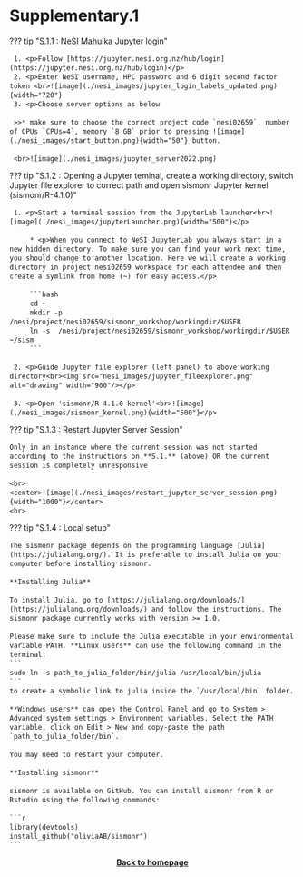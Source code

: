 # Supplementary.1


??? tip "S.1.1 : NeSI Mahuika Jupyter login"


     1. <p>Follow [https://jupyter.nesi.org.nz/hub/login](https://jupyter.nesi.org.nz/hub/login)</p>
     2. <p>Enter NeSI username, HPC password and 6 digit second factor token <br>![image](./nesi_images/jupyter_login_labels_updated.png){width="720"}
     3. <p>Choose server options as below
     
     >>* make sure to choose the correct project code `nesi02659`, number of CPUs `CPUs=4`, memory `8 GB` prior to pressing ![image](./nesi_images/start_button.png){width="50"} button.
     
     <br>![image](./nesi_images/jupyter_server2022.png)
 

??? tip "S.1.2 : Opening a Jupyter teminal, create a working directory, switch Jupyter file explorer to correct path and open sismonr Jupyter kernel (sismonr/R-4.1.0)" 

     1. <p>Start a terminal session from the JupyterLab launcher<br>![image](./nesi_images/jupyterLauncher.png){width="500"}</p>
     
         * <p>When you connect to NeSI JupyterLab you always start in a new hidden directory. To make sure you can find your work next time, you should change to another location. Here we will create a working directory in project nesi02659 workspace for each attendee and then create a symlink from home (~) for easy access.</p> 
         
         ```bash
         cd ~
         mkdir -p /nesi/project/nesi02659/sismonr_workshop/workingdir/$USER
         ln -s  /nesi/project/nesi02659/sismonr_workshop/workingdir/$USER ~/sism
         ```
         
     2. <p>Guide Jupyter file explorer (left panel) to above working directory<br><img src="nesi_images/jupyter_fileexplorer.png" alt="drawing" width="900"/></p> 
     
     3. <p>Open 'sismonr/R-4.1.0 kernel'<br>![image](./nesi_images/sismonr_kernel.png){width="500"}</p>

??? tip "S.1.3 : Restart Jupyter Server Session" 

    Only in an instance where the current session was not started according to the instructions on **S.1.** (above) OR the current session is completely unresponsive 

    <br>
    <center>![image](./nesi_images/restart_jupyter_server_session.png){width="1000"}</center>
    <br>

??? tip "S.1.4 : Local setup"

    The sismonr package depends on the programming language [Julia](https://julialang.org/). It is preferable to install Julia on your computer before installing sismonr.
    
    **Installing Julia**

    To install Julia, go to [https://julialang.org/downloads/](https://julialang.org/downloads/) and follow the instructions. The sismonr package currently works with version >= 1.0.
    
    Please make sure to include the Julia executable in your environmental variable PATH. **Linux users** can use the following command in the terminal:
    ```
    sudo ln -s path_to_julia_folder/bin/julia /usr/local/bin/julia
    ```
    to create a symbolic link to julia inside the `/usr/local/bin` folder.
    
    **Windows users** can open the Control Panel and go to System > Advanced system settings > Environment variables. Select the PATH variable, click on Edit > New and copy-paste the path `path_to_julia_folder/bin`.
    
    You may need to restart your computer.
    
    **Installing sismonr**
    
    sismonr is available on GitHub. You can install sismonr from R or Rstudio using the following commands:
    
    ```r
    library(devtools)
    install_github("oliviaAB/sismonr")
    ```
    

<p align="center"><b><a href="https://genomicsaotearoa.github.io/Gene_Regulatory_Networks_Simulation_Workshop/">Back to homepage</a></b></p>
